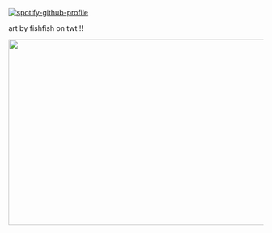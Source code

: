 [![spotify-github-profile](https://spotify-github-profile.kittinanx.com/api/view?uid=cc7ruoqolcp0f2nf5f1txlivi&cover_image=true&theme=novatorem&show_offline=false&background_color=121212&interchange=false&bar_color_cover=true&bar_color=53b14f)](https://github.com/kittinan/spotify-github-profile)

art by fishfish on twt !!

<p align="center">
  <img width="550" height="367" src="https://files.catbox.moe/35v61f.png">
</p>










